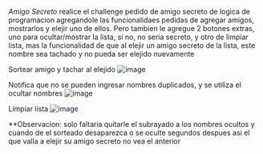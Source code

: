 <em> Amigo Secreto </em>
realice el challenge pedido de amigo secreto de logica de programacion agregandole las funcionalidaes pedidas de agregar amigos, mostrarlos y elejir uno de ellos. Pero tambien le agregue 2 botones extras, uno para ocultar/mostrar la lista, si no, no seria secreto, 
y otro de limpiar lista, mas la funcionalidad de que al elejir un amigo secreto de la lista, este nombre sea tachado y no pueda ser elejido nuevamente

Sortear amigo y tachar al elejido
![image](https://github.com/user-attachments/assets/3c5fbfba-459f-40ee-ba3a-a2a10e5b0164)

Notifica que no se pueden ingresar nombres duplicados, y se utiliza el ocultar nombres
![image](https://github.com/user-attachments/assets/00036bc3-4419-4956-899b-f08c55ee441a)

Limpiar lista
![image](https://github.com/user-attachments/assets/34a07342-d98a-4385-9b83-89943664537d)

**Observacion: solo faltaria quitarle el subrayado a los nombres ocultos y cuando de el sorteado desaparezca o se oculte segundos despues asi el que valla a elejir su amigo secreto no vea el anterior
